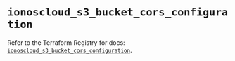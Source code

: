 # `ionoscloud_s3_bucket_cors_configuration`

Refer to the Terraform Registry for docs: [`ionoscloud_s3_bucket_cors_configuration`](https://registry.terraform.io/providers/ionos-cloud/ionoscloud/6.6.0/docs/resources/s3_bucket_cors_configuration).
